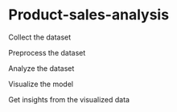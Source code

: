 # Product-sales-analysis
Collect the dataset 

Preprocess the dataset

Analyze the dataset

Visualize the model 

Get insights from the visualized data
